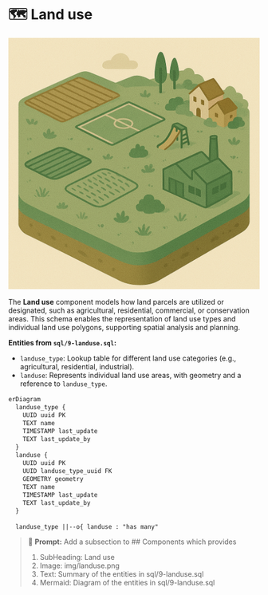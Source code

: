 # 🗺️ Land use
<!-- cspell:ignore landuse -->

![Land use](../img/landuse-areas.png)

The **Land use** component models how land parcels are utilized or designated, such as agricultural, residential, commercial, or conservation areas. This schema enables the representation of land use types and individual land use polygons, supporting spatial analysis and planning.

**Entities from `sql/9-landuse.sql`:**

- `landuse_type`: Lookup table for different land use categories (e.g., agricultural, residential, industrial).
- `landuse`: Represents individual land use areas, with geometry and a reference to `landuse_type`.

```mermaid
erDiagram
  landuse_type {
    UUID uuid PK
    TEXT name
    TIMESTAMP last_update
    TEXT last_update_by
  }
  landuse {
    UUID uuid PK
    UUID landuse_type_uuid FK
    GEOMETRY geometry
    TEXT name
    TIMESTAMP last_update
    TEXT last_update_by
  }

  landuse_type ||--o{ landuse : "has many"
```

> 🤖 **Prompt:** Add a subsection to ## Components which provides
>
>1. SubHeading: Land use
>2. Image: img/landuse.png
>3. Text: Summary of the entities in sql/9-landuse.sql
>4. Mermaid: Diagram of the entities in sql/9-landuse.sql
